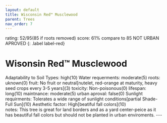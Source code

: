 ```yaml
---
layout: default
title: Wisconsin Red™ Musclewood
parent: Trees
nav_order: 7
---
```

rating: 52/95(85 if roots removed)
 score: 61% compare to 85
NOT URBAN APROVED
{: .label label-red}

# Wisonsin Red™ Musclewood

	
<div class="code-example" markdown="1">
	Adaptability to Soil Types: high(10)
	Water requerments: moderate(5)
	roots: uknown(0)
 	fruit: No fruit or neutral[nutelet, red-orange at maturity, heavy seed crops every 3-5 years](3)
  	toxicity: Non-poisonous(0)
   	lifespan: long(10)
    	maintnance: moderate(5)
     	urban aproval: false(0)
      	Sunlight requirments: Tolerates a wide range of sunlight conditions[partial Shade-Full Sun](10)
        Aesthetic factor: High[beatiful fall colors](10)
</div>
	notes: This tree is great for land borders and as a yard center-peice as it has beautiful fall colors but should not be planted in urban enviroments.
---
